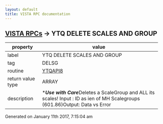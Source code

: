 ```yaml
---
layout: default
title: VISTA RPC documentation
---
```




## [VISTA RPCs](TableOfContent.md) &#8594; YTQ DELETE SCALES AND GROUP 

 property | value 
--- | --- 
 label | YTQ DELETE SCALES AND GROUP
 tag | DELSG
 routine | [YTQAPI8](http://code.osehra.org/dox/Routine_YTQAPI8_source.html)
 return value type | ARRAY
 description | ****Use with Care***Deletes a ScaleGroup and ALL its scales!  Input : ID as ien of MH Scalegroups (601.86)Output: Data vs Error




 Generated on January 11th 2017, 7:15:04 am
